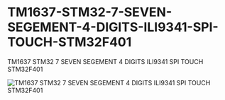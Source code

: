 # TM1637-STM32-7-SEVEN-SEGEMENT-4-DIGITS-ILI9341-SPI-TOUCH-STM32F401
TM1637 STM32 7 SEVEN SEGEMENT 4 DIGITS ILI9341 SPI TOUCH STM32F401

![TM1637 STM32 7 SEVEN SEGEMENT 4 DIGITS ILI9341 SPI TOUCH STM32F401](https://github.com/offpic/TM1637-STM32-7-SEVEN-SEGEMENT-4-DIGITS-ILI9341-SPI-TOUCH-STM32F401/assets/31142397/664f6994-d416-4332-bcf9-1f482757b3e9)
